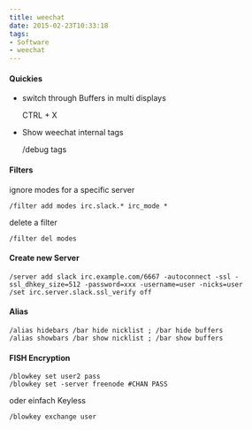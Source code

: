 ```yaml
---
title: weechat
date: 2015-02-23T10:33:18
tags: 
- Software
- weechat
---
```


#### Quickies

* switch through Buffers in multi displays

    CTRL + X

* Show weechat internal tags

    /debug tags

#### Filters

ignore modes for a specific server

    /filter add modes irc.slack.* irc_mode *

delete a filter

    /filter del modes

#### Create new Server

    /server add slack irc.example.com/6667 -autoconnect -ssl -ssl_dhkey_size=512 -password=xxx -username=user -nicks=user
    /set irc.server.slack.ssl_verify off

#### Alias

    /alias hidebars /bar hide nicklist ; /bar hide buffers
    /alias showbars /bar show nicklist ; /bar show buffers

#### FISH Encryption

    /blowkey set user2 pass
    /blowkey set -server freenode #CHAN PASS

oder einfach Keyless

    /blowkey exchange user